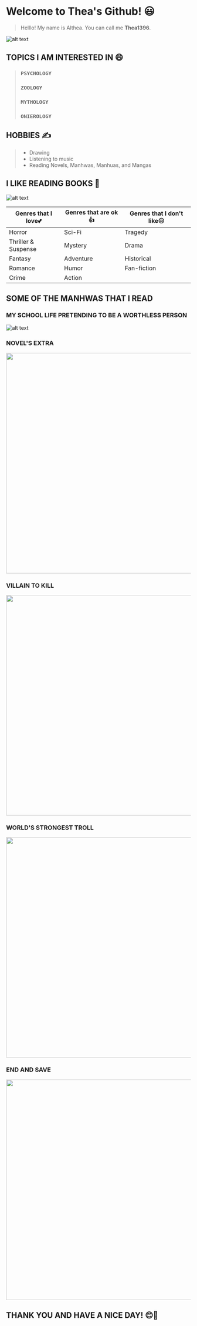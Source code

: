 
# **Welcome to Thea's Github!** 😃

> Helllo! My name is Althea. You can call me **Thea1396**.

![alt text](https://i.pinimg.com/originals/d0/ab/36/d0ab36f3a94c1a2abe632f3477b99db6.gif)

## TOPICS I AM INTERESTED IN 😄
>### `PSYCHOLOGY`
>### `ZOOLOGY` 
>### `MYTHOLOGY`
>### `ONIEROLOGY`

## HOBBIES ✍
> - Drawing 
> - Listening to music
> - Reading Novels, Manhwas, Manhuas, and Mangas

## I LIKE READING BOOKS 📖

![alt text](https://storage.googleapis.com/ltkcms.appspot.com/fs/yd/images/cover/book-genres.base?v=1591896477)

| Genres that I love💕 | Genres that are ok 👍 | Genres that I don't like😒 |
|-----------------|--------|----------------------------|
| Horror | Sci-Fi | Tragedy |
| Thriller & Suspense |Mystery| Drama |
| Fantasy | Adventure | Historical |
| Romance | Humor | Fan-fiction |
| Crime | Action | 

## SOME OF THE MANHWAS THAT I READ
### MY SCHOOL LIFE PRETENDING TO BE A WORTHLESS PERSON

![alt text](https://www.hulamanga.com/wp-content/uploads/2022/10/my-school-life-pretending-to-be-a-worthless-person.jpg)

### NOVEL'S EXTRA

<img src="https://tse4.mm.bing.net/th?id=OIP.9oXngeBVDyM1HQLfgpETdwAAAA&pid=Api&P=0" width="600">

### VILLAIN TO KILL

<img src="https://www.wasabith.com/wp-content/uploads/2021/02/Villain-to-Kill.jpg" width="600">

### WORLD'S STRONGEST TROLL

<img src="https://i0.wp.com/skoiiz-manga.com/wp-content/uploads/2022/11/Worlds-Strongest-TrollWorlds-Strongest-Troll.webp" width="600">

### END AND SAVE

<img src="https://manhwa18.cc/manga/end-and-save-578.jpg" width="600">

## THANK YOU AND HAVE A NICE DAY! 😊👋

